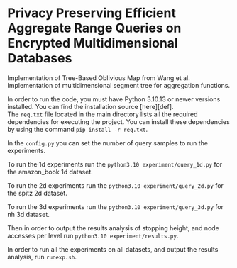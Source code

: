 # Privacy Preserving Efficient Aggregate Range Queries on Encrypted Multidimensional Databases 
Implementation of Tree-Based Oblivious Map from Wang et al.
Implementation of multidimensional segment tree for aggregation functions.

In order to run the code, you must have Python 3.10.13 or newer versions installed. You can find the installation source [here][def].<br />
The `req.txt` file located in the main directory lists all the required dependencies for executing the project. You can install these dependencies by using the command `pip install -r req.txt`.


In the `config.py` you can set the number of query samples to run the experiments.

To run the 1d experiments run the `python3.10 experiment/query_1d.py` for the amazon_book 1d dataset.

To run the 2d experiments run the `python3.10 experiment/query_2d.py` for the spitz 2d dataset.

To run the 3d experiments run the `python3.10 experiment/query_3d.py` for nh 3d dataset.

Then in order to output the results analysis of stopping height, and node accesses per level run `python3.10 experiment/results.py`.


In order to run all the experiments on all datasets, and output the results analysis, run `runexp.sh`.
